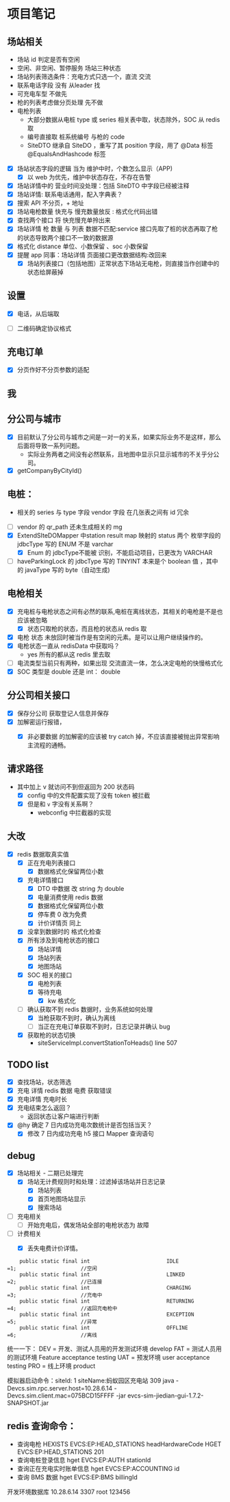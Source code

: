 # 项目笔记


## 场站相关

- 场站 id 判定是否有空闲
- 空闲、非空闲、暂停服务 场站三种状态
- 场站列表筛选条件：充电方式只选一个，直流 交流
- 联系电话字段 没有 从leader 找
- 可充电车型 不做先
- 枪的列表考虑做分页处理 先不做
- 电枪列表
  - 大部分数据从电桩 type 或 series 相关表中取，状态除外，SOC 从 redis 取
  - 编号直接取 桩系统编号 与枪的 code
  - SiteDTO 继承自 SiteDO ，重写了其 position 字段，用了 @Data 标签 @EqualsAndHashcode 标签
- [x] 场站状态字段的逻辑 当为 维护中时，个数怎么显示（APP)
  - [x] 以 web 为优先，维护中状态存在，不存在告警
- [x] 场站详情中的 营业时间没处理：包括 SiteDTO 中字段已经被注释
- [x] 场站详情: 联系电话通用，配入字典表？
- [x] 搜索 API 不分页，+ 地址
- [x] 场站电枪数量 快充与 慢充数量放反 : 格式化代码出错
- [x] 查找两个接口 将 快充慢充单拎出来
- [x] 场站详情 枪 数量 与 列表 数据不匹配:service 接口先取了桩的状态再取了枪的状态导致两个接口不一致的数据源
- [x] 格式化 distance 单位、小数保留 、soc 小数保留
- [x] 提醒 app 同事：场站详情 页面接口更改数据结构:改回来
    - [x] 场站列表接口（包括地图）正常状态下场站无电枪，则直接当作创建中的状态给屏蔽掉

## 设置

- [x] 电话，从后端取

- [ ] 二维码确定协议格式

## 充电订单

- [x] 分页作好不分页参数的适配


## 我


## 分公司与城市

- [x] 目前默认了分公司与城市之间是一对一的关系，如果实际业务不是这样，那么后面将导致一系列问题。
    - 实际业务两者之间没有必然联系，且地图中显示只显示城市的不关乎分公司。
- [x] getCompanyByCityId()

## 电桩：
  - 相关的 series 与 type 字段 vendor 字段 在几张表之间有 id 冗余
  - [ ] vendor 的 qr_path 还未生成相关的 mg
  - [x] ExtendSIteDOMapper 中station result map 映射的 status 两个  枚举字段的 jdbcType 写的 ENUM 不是 varchar
    - [x] Enum 的 jdbcType不能被 识别，不能启动项目，已更改为 VARCHAR
  - [ ] haveParkingLock 的 jdbcType 写的 TINYINT  本来是个 boolean 值 ，其中的 javaType 写的 byte（自动生成)

## 电枪相关
- [x] 充电桩与电枪状态之间有必然的联系,电桩在离线状态，其相关的电枪是不是也应该被忽略
    - [x] 状态只取枪的状态，而且枪的状态从 redis 取
- [x] 电枪 状态 未放回时被当作是有空闲的元素。是可以让用户继续操作的。
- [x] 电枪状态一直从 redisData 中获取吗？
    - yes 所有的都从这 redis 里去取
- [ ] 电流类型当前只有两种，如果出现 交流直流一体，怎么决定电枪的快慢格式化
- [x] SOC 类型是 double 还是 int： double

## 分公司相关接口

- [x] 保存分公司 获取登记人信息并保存
- [x] 加解密运行报错，
    - [x] 非必要数据 的加解密的应该被 try catch 掉，不应该直接被抛出异常影响主流程的通畅。


## 请求路径

- 其中加上 v 就访问不到但返回为 200 状态码
  - [x] config 中的文件配置实现了没有 token 被拦截
  - [x] 但是和 `v` 字没有关系啊？
      - webconfig 中拦截器的实现

## 大改

- [x] redis 数据取真实值
    - [x] 正在充电列表接口
        - [x] 数据格式化保留两位小数
    - [x] 充电详情接口
        - [x] DTO 中数据 改 string 为 double
        - [x] 电量消费使用 redis 数据
        - [x] 数据格式化保留两位小数
        - [x] 停车费 0 改为免费
        - [x] 计价详情页 同上
    - [x] 没拿到数据时的 格式化检查
    - [x] 所有涉及到电枪状态的接口
        - [x] 场站详情
        - [x] 场站列表
        - [x] 地图场站
    - [x] SOC 相关的接口
        - [x] 电枪列表
        - [x] 等待充电
            - [x] kw 格式化
    - [ ] 确认获取不到 redis 数据时，业务系统如何处理
        - [x] 当枪获取不到时，确认为离线
        - [ ] 当正在充电订单获取不到时，日志记录并确认 bug
    - [x] 获取枪的状态切换
        - siteServiceImpl.convertStationToHeads() line 507

## TODO list

- [x] 查找场站，状态筛选
- [x] 充电 详情 redis 数据 电费 获取错误
- [x] 充电详情  充电时长
- [x] 充电结束怎么返回？
    - 返回状态让客户端进行判断
- [x] @hy 确定 7 日内成功充电次数统计是否包括当天？
    - [x] 修改 7 日内成功充电 h5 接口 Mapper 查询语句

## debug
- [x] 场站相关 - 二期已处理完
    - [x] 场站无计费规则时和处理：过滤掉该场站并日志记录
        - [x] 场站列表
        - [x] 首页地图场站显示
        - [x] 搜索场站
- [ ] 充电相关
    - [ ] 开始充电后，偶发场站全部的电枪状态为 故障
- [ ] 计费相关
    - [x] 丢失电费计价详情。


```
    public static final int                         IDLE                                =1;                     //空闲
    public static final int                         LINKED                              =2;                     //已连接
    public static final int                         CHARGING                            =3;                     //充电中
    public static final int                         RETURNING                           =4;                     //返回充电枪中
    public static final int                         EXCEPTION                           =5;                     //异常
    public static final int                         OFFLINE                             =6;                     //离线
```

统一一下：
DEV = 开发、测试人员用的开发测试环境 develop
FAT = 测试人员用的测试环境 Feature acceptance testing
UAT = 预发环境 user acceptance testing
PRO = 线上环境 product




模拟器启动命令：siteId: 1 siteName:蚂蚁园区充电站 309
java -Devcs.sim.rpc.server.host=10.28.6.14 -Devcs.sim.client.mac=075BCD15FFFF -jar evcs-sim-jiedian-gui-1.7.2-SNAPSHOT.jar

## redis 查询命令：

-  查询电枪
HEXISTS EVCS:EP:HEAD_STATIONS headHardwareCode
HGET EVCS:EP:HEAD_STATIONS 201
- 查询电桩登录信息
hget EVCS:EP:AUTH stationId
- 查询正在充电实时账单信息
hget EVCS:EP:ACCOUNTING id
- 查询 BMS 数据
hget EVCS:EP:BMS billingId


开发环境数据库 10.28.6.14 3307 root 123456
